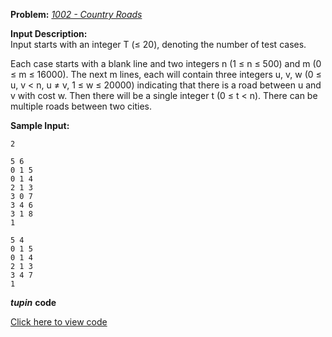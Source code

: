 **Problem:** 
*[1002 - Country Roads](http://www.lightoj.com/volume_showproblem.php?problem=1002)*

**Input Description:**    
Input starts with an integer T (≤ 20), denoting the number of test cases.

Each case starts with a blank line and two integers n (1 ≤ n ≤ 500) and m (0 ≤ m ≤ 16000).
The next m lines, each will contain three integers u, v, w (0 ≤ u, v < n, u ≠ v, 1 ≤ w ≤ 20000) 
indicating that there is a road between u and v with cost w.
Then there will be a single integer t (0 ≤ t < n). 
There can be multiple roads between two cities.

**Sample Input:**
```
2
 
5 6
0 1 5
0 1 4
2 1 3
3 0 7
3 4 6
3 1 8
1
 
5 4
0 1 5
0 1 4
2 1 3
3 4 7
1
```

***tupin*** **code** 

[Click here to view code](code/test3.tpn)
